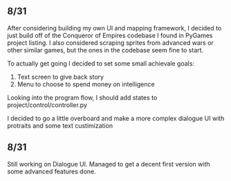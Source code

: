 ## 8/31
After considering building my own UI and mapping framework, I decided to just build off of the Conqueror of Empires codebase I found in PyGames project listing. I also considered scraping sprites from advanced wars or other similar games, but the ones in the codebase seem fine to start.

To actually get going I decided to set some small achievale goals:

1. Text screen to give back story
2. Menu to choose to spend money on intelligence

Looking into the program flow, I should add states to project/control/controller.py

I decided to go a little overboard and make a more complex dialogue UI with protraits and some text custimization

## 8/31

Still working on Dialogue UI.
Managed to get a decent first version with some advanced features done.



